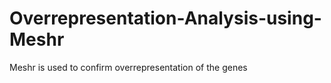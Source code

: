 # Overrepresentation-Analysis-using-Meshr
Meshr is used to confirm overrepresentation of the genes 
